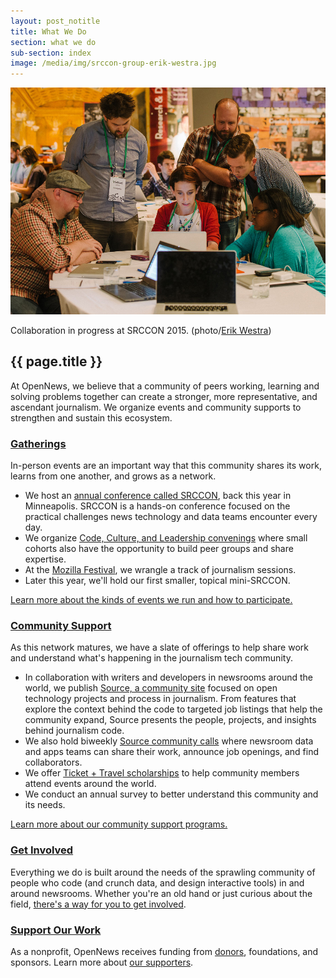 ```yaml
---
layout: post_notitle
title: What We Do
section: what we do
sub-section: index
image: /media/img/srccon-group-erik-westra.jpg
---
```


<img src="/media/img/srccon-group-erik-westra.jpg" class="topline">
<p class="caption">Collaboration in progress at SRCCON 2015. (photo/<a href="http://www.westraco.com/">Erik Westra</a>)</p>

<h2>{{ page.title }}</h2>

<p class="bodybig">At OpenNews, we believe that a community of peers working, learning and solving problems together can create a stronger, more representative, and ascendant journalism. We organize events and community supports to strengthen and sustain this ecosystem.</p>

<!--### [Fellowships](fellowships/)

The [Knight-Mozilla Fellowships](fellowships/) place developers, technologists, civic hackers, and data crunchers in 10-month paid fellowships to develop open-source projects in our partner newsrooms around the world. The 2016 cohort is our fifth group of Knight-Mozilla Fellows, and will be working with news technology teams at the Los Angeles Times, NPR, Vox Media, Correct!v, and the Coral Project (a partnership of the New York Times, the Washington Post, and Mozilla). [Meet them and learn more.](fellowships/)-->

### [Gatherings](conferences/)

In-person events are an important way that this community shares its work, learns from one another, and grows as a network.

* We host an [annual conference called SRCCON](conferences/srccon), back this year in Minneapolis. SRCCON is a hands-on conference focused on the practical challenges news technology and data teams encounter every day.
* We organize [Code, Culture, and Leadership convenings](conferences/convenings) where small cohorts also have the opportunity to build peer groups and share expertise.
* At the [Mozilla Festival](conferences/mozfest), we wrangle a track of journalism sessions.
* Later this year, we'll hold our first smaller, topical mini-SRCCON.

[Learn more about the kinds of events we run and how to participate.](conferences/)

### [Community Support](community/)

As this network matures, we have a slate of offerings to help share work and understand what's happening in the journalism tech community.

* In collaboration with writers and developers in newsrooms around the world, we publish [Source, a community site](community/source) focused on open technology projects and process in journalism. From features that explore the context behind the code to targeted job listings that help the community expand, Source presents the people, projects, and insights behind journalism code.
* We also hold biweekly [Source community calls](community/calls) where newsroom data and apps teams can share their work, announce job openings, and find collaborators.
* We offer [Ticket + Travel scholarships](community/scholarships) to help community members attend events around the world.
* We conduct an annual survey to better understand this community and its needs.

[Learn more about our community support programs.](community/)

### [Get Involved](/getinvolved/)

Everything we do is built around the needs of the sprawling community of people who code (and crunch data, and design interactive tools) in and around newsrooms. Whether you're an old hand or just curious about the field, [there's a way for you to get involved](/getinvolved/).

### [Support Our Work](/who/supporters/)

As a nonprofit, OpenNews receives funding from [donors](https://opennews.networkforgood.com/projects/54161), foundations, and sponsors. Learn more about [our supporters](/who/supporters/).
